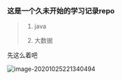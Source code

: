 ### 这是一个久未开始的学习记录repo

> 1. java
>
> 2. 大数据
>
>    

先这么着吧

![image-20201025221340494](https://gitee.com/tai-xiaopeng/image/raw/master/img/java/image-20201025221340494.png)
